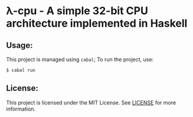 # λ-cpu - A simple 32-bit CPU architecture implemented in Haskell

## Usage:

This project is managed using `cabal`; To run the project, use:
```console
$ cabal run
```

## License:

This project is licensed under the MIT License. See [LICENSE](./LICENSE) for more information.

